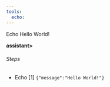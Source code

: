 ```yaml
---
tools:
  echo:
---
```


Echo Hello World!

**assistant>**

###### Steps

- Echo [1] `{"message":"Hello World!"}`

